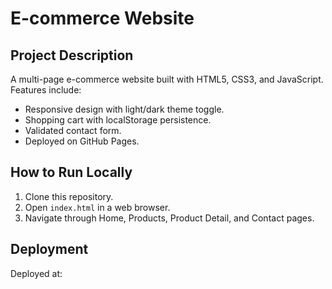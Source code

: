 # E-commerce Website

## Project Description
A multi-page e-commerce website built with HTML5, CSS3, and JavaScript. Features include:
- Responsive design with light/dark theme toggle.
- Shopping cart with localStorage persistence.
- Validated contact form.
- Deployed on GitHub Pages.

## How to Run Locally
1. Clone this repository.
2. Open `index.html` in a web browser.
3. Navigate through Home, Products, Product Detail, and Contact pages.

## Deployment
Deployed at: 
